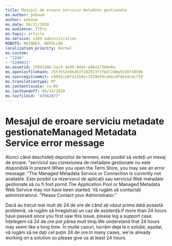 ```yaml
---
title: Mesajul de eroare serviciu metadate gestionate
ms.author: pebaum
author: pebaum
ms.date: 04/21/2020
ms.audience: ITPro
ms.topic: article
ms.service: o365-administration
ROBOTS: NOINDEX, NOFOLLOW
localization_priority: Normal
ms.custom:
- "1246"
- "5200021"
ms.assetid: 15091086-2ac9-4e99-94be-a08a17386e6e
ms.openlocfilehash: 255fd52e0bd63f282613f3fb07240a5530738506
ms.sourcegitcommit: c6692ce0fa1358ec3529e59ca0ecdfdea4cdc759
ms.translationtype: MT
ms.contentlocale: ro-RO
ms.lasthandoff: 09/14/2020
ms.locfileid: "47662877"
---
```

# <a name="managed-metadata-service-error-message"></a><span data-ttu-id="52fe6-102">Mesajul de eroare serviciu metadate gestionate</span><span class="sxs-lookup"><span data-stu-id="52fe6-102">Managed Metadata Service error message</span></span>

<span data-ttu-id="52fe6-103">Atunci când deschideți depozitul de termeni, este posibil să vedeți un mesaj de eroare: "serviciul sau conexiunea de metadate gestionate nu este disponibilă în prezent.</span><span class="sxs-lookup"><span data-stu-id="52fe6-103">When you open the Term Store, you may see an error message: "The Managed Metadata Service or Connection is currently not available.</span></span> <span data-ttu-id="52fe6-104">Este posibil ca rezervorul de aplicații sau serviciul Web metadate gestionate să nu fi fost pornit.</span><span class="sxs-lookup"><span data-stu-id="52fe6-104">The Application Pool or Managed Metadata Web Service may not have been started.</span></span> <span data-ttu-id="52fe6-105">Vă rugăm să contactați administratorul. "</span><span class="sxs-lookup"><span data-stu-id="52fe6-105">Please Contact your Administrator."</span></span>
  
<span data-ttu-id="52fe6-106">Dacă au trecut mai mult de 24 de ore de când ați văzut prima dată această problemă, vă rugăm să înregistrați un caz de asistență.</span><span class="sxs-lookup"><span data-stu-id="52fe6-106">If more than 24 hours have passed since you first saw this issue, please log a support case.</span></span> <span data-ttu-id="52fe6-107">Înțelegem că 24 de ore pot părea mult timp.</span><span class="sxs-lookup"><span data-stu-id="52fe6-107">We understand that 24 hours may seem like a long time.</span></span> <span data-ttu-id="52fe6-108">În multe cazuri, lucrăm deja la o soluție, așadar, vă rugăm să ne dați cel puțin 24 de ore.</span><span class="sxs-lookup"><span data-stu-id="52fe6-108">In many cases, we're already working on a solution so please give us at least 24 hours.</span></span>
  